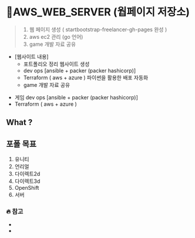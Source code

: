 
# 🐳AWS_WEB_SERVER (웝페이지 저장소)

> 1. 웹 페이지 생성 ( startbootstrap-freelancer-gh-pages 완성 )
> 2. aws ec2 관리 (go 언어)
> 3. game 개발 자료 공유


- [웹사이트 내용]
  - 포트폴리오 정리 웹사이트 생성
  - dev ops [ansible + packer (packer hashicorp)]
  - Terraform ( aws + azure ) 파이썬을 활용한 배포 자동화
  - game 개발 자료 공유
*  게임 dev ops [ansible + packer (packer hashicorp)]
* Terraform ( aws + azure )

What ?
------------------
포폴 목표
------------------

1. 유니티
2. 언리얼
3. 다이렉트2d
4. 다이렉트3d
5. OpenShift
6. 서버 






### 🔥 참고 

- 
- 


